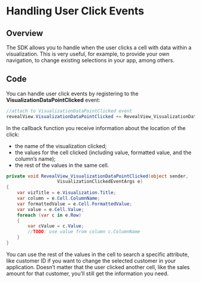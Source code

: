 # Handling User Click Events

## Overview

The SDK allows you to handle when the user clicks a cell with data within a visualization. This is very useful, for example, to provide your own navigation, to change existing selections in your app, among others.

## Code

You can handle user click events by registering to the
__VisualizationDataPointClicked__ event:

``` csharp
//attach to VisualizationDataPointClicked event
revealView.VisualizationDataPointClicked += RevealView_VisualizationDataPointClicked;
```

In the callback function you receive information about the location of the click:
  - the name of the visualization clicked;
  - the values for the cell clicked (including value, formatted value, and the column’s name);
  - the rest of the values in the same cell.

<!-- end list -->

``` csharp
private void RevealView_VisualizationDataPointClicked(object sender,
                   VisualizationClickedEventArgs e)
{
    var vizTitle = e.Visualization.Title;
    var column = e.Cell.ColumnName;
    var formattedValue = e.Cell.FormattedValue;
    var value = e.Cell.Value;
    foreach (var c in e.Row)
    {
        var cValue = c.Value;
        //TODO: use value from column c.ColumnName
    }
}
```

You can use the rest of the values in the cell to search a specific attribute, like customer ID if you want to change the selected customer in your application. Doesn’t matter that the user clicked another cell, like the sales amount for that customer, you’ll still get the information you need.
